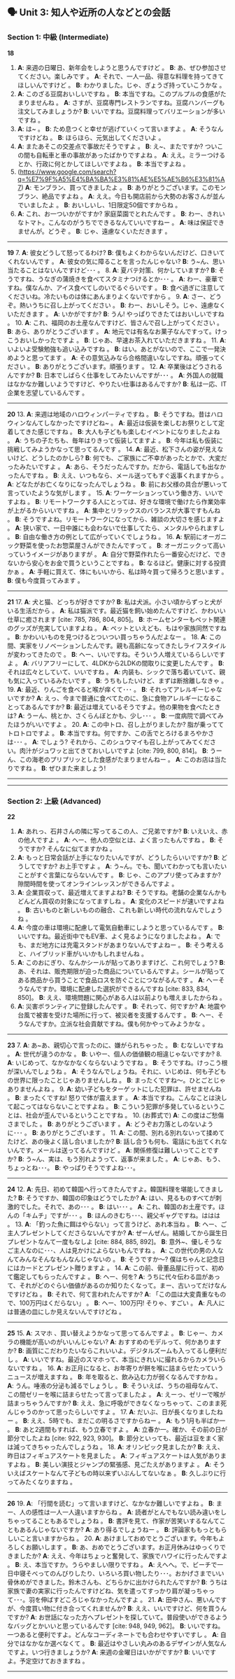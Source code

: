 

## 🗣️ Unit 3: 知人や近所の人などとの会話

### Section 1: 中級 (Intermediate)

**18**

1.  **A**: 来週の日曜日、新年会をしようと思うんですけど 。
    **B**: あ、ぜひ参加させてください。楽しみです 。
    **A**: それで、一人一品、得意な料理を持ってきてほしいんですけど 。
    **B**: わかりました。じゃ、ぎょうざ持っていこうかな 。
2.  **A**: このざる豆腐おいしいですね 。
    **B**: 本当ですね。このプルプルの食感がたまりませんね 。
    **A**: さすが、豆腐専門レストランですね。豆腐ハンバーグも注文してみましょうか?
    **B**: いいですね。豆腐料理ってバリエーションが多いですね 。
3.  **A**: は\~ 。
    **B**: ため息つくと幸せが逃げていくって言いますよ 。
    **A**: そうなんですけどね 。
    **B**: ほらほら、元気出してくださいよ 。
4.  **A**: またあそこの交差点で事故だそうですよ 。
    **B**: え\~、またですか? ついこの間も自転車と車の事故があったばかりですよね 。
    **A**: ええ。ミラーつけるとか、行政に何とかしてほしいですよね 。
    **B**: 本当ですよね 。
5.  (https://www.google.com/search?q=%E7%9F%A5%E4%BA%BA%E3%81%AE%E5%AE%B6%E3%81%A7) 
    **A**: モンブラン、買ってきましたよ 。
    **B**: ありがとうございます。このモンブラン、絶品ですよね 。
    **A**: ええ。今日も開店前から大勢のお客さんが並んでいましたよ 。
    **B**: おいしいし、1日限定50個ですからね 。
6.  **A**: これ、お一ついかがですか? 家庭菜園でとれたんです 。
    **B**: わー、きれいなトマト。こんなのがうちでできるなんていいですねー 。
    **A**: 味は保証できませんが。どうぞ 。
    **B**: じゃ、遠慮なくいただきます 。

-----

**19**
7.  **A**: 彼女どうして怒ってるわけ?
**B**: 僕もよくわからないんだけど、口きいてくれないんです 。
**A**: 彼女の気に障ることを言ったんじゃない?
**B**: う\~ん、思い当たることはないんですけど･･･ 。
8.  **A**: 夏バテ対策、何かしていますか?
**B**: そうですね、うなぎの蒲焼きを食べてスタミナつけるとか･･･ 。
**A**: わー、豪華ですね。僕なんか、アイス食べてしのいでるぐらいです 。
**B**: 食べ過ぎに注意してくださいね。冷たいものは体にあんまりよくないですから 。
9.  **A**: さー、どうぞ。熱いうちに召し上がってください 。
**B**: わー、おいしそう。じゃ、遠慮なくいただきます 。
**A**: いかがですか?
**B**: うん\! やっぱりできたてはおいしいですね 。
10. **A**: これ、福岡のお土産なんですけど、皆さんで召し上がってください 。
**B**: あら、ありがとうございます 。
**A**: 地元では有名なお菓子なんですって。けっこうおいしかったですよ 。
**B**: じゃあ、早速お茶入れていただきますね 。
11. **A**: いよいよ受験勉強も追い込みですね 。
**B**: はい。あとがないので、ここで一発決めようと思ってます 。
**A**: その意気込みなら合格間違いなしですね。頑張ってください 。
**B**: ありがとうございます。頑張ります 。
12. **A**: 卒業後はどうされるんですか?
**B**: 日本でしばらく仕事をしてみたいんですが･･･ 。
**A**: 外国人の就職はなかなか難しいようですけど、やりたい仕事はあるんですか?
**B**: 私は一応、IT企業を志望しているんです 。

-----

**20**
13. **A**: 来週は地域のハロウィンパーティですね 。
**B**: そうですね。昔はハロウィンなんてしなかったですけどね\~ 。
**A**: 最近は仮装を楽しむお祭りとして定着してきた感じですね 。
**B**: 大人も子どもも楽しむイベントになりましたよね 。
**A**: うちの子たちも、毎年はりきって仮装してますよ 。
**B**: 今年は私も仮装に挑戦してみようかなって思ってるんです 。
14. **A**: 最近、松下さんの姿が見えないけど、どうしたのかしら?
**B**: 何でも、ご家族にご不幸があったとかで、大変だったみたいですよ 。
**A**: あら、そうだったんですか。だから、電話しても出なかったんですね 。
**B**: ええ、いつもなら、メール送ってもすぐ返事くれますから 。
**A**: どなたがお亡くなりになったんでしょうね 。
**B**: 前にお父様の具合が悪いって言っていたような気がします 。
15. **A**: ワーケーションっていう働き方、いいですよね 。
**B**: リモートワークする人にとっては、好きな環境で働けたら作業効率が上がるからいいですね 。
**A**: 集中とリラックスのバランスが大事ですもんね 。
**B**: そうですよね。リモートワークになってから、雑談の大切さを感じますよ 。
**A**: 狭い家で、一日中誰にも会わないで仕事してたら、メンタルやられますし 。
**B**: 自由な働き方の例として広がっていくでしょうね 。
16. **A**: 駅前にオーガニック野菜を使ったお惣菜屋さんができたんですって 。
**B**: オーガニックって高いっていうイメージがありますが 。
**A**: 自分で野菜作れたら一番安心だけど、できないから安心をお金で買うということですね 。
**B**: なるほど。健康に対する投資かぁ 。
**A**: 手軽に買えて、体にもいいから、私は時々買って帰ろうと思います 。
**B**: 僕も今度買ってみます 。

-----

**21**
17. **A**: 犬と猫、どっちが好きですか?
**B**: 私は犬派。小さい頃からずっと犬がいる生活だから 。
**A**: 私は猫派です。最近猫を飼い始めたんですけど、かわいい仕草に癒されます [cite: 785, 786, 804, 805]。
**B**: ホームセンターもペット関連のグッズが充実していますよね 。
**A**: ペットといえども、もはや家族同然ですね 。
**B**: かわいいものを見つけるとついつい買っちゃうんだよなー 。
18. **A**: この間、実家をリノベーションしたんです。親も高齢になってきたしライフスタイルが変わってきたので 。
**B**: ヘー、いいですね。そういう人増えているらしいですよ 。
**A**: バリアフリーにして、4LDKから2LDKの間取りに変更したんです 。
**B**: それは広々としていて、いいですね 。
**A**: 内装も、シックで落ち着いていて、親も気に入っているみたいです 。
**B**: うちもしたいけど、まずは断捨離しなきゃ 。
19. **A**: 最近、りんごを食べると喉が痒くて･･･ 。
**B**: それってアレルギーじゃないですか?
**A**: えっ、今まで普通に食べてたのに、急に食物アレルギーになることってあるんですか?
**B**: 最近は増えているそうですよ。他の果物を食べたときは?
**A**: うーん、桃とか、さくらんぼとかも、少し･･･ 。
**B**: 一度病院で調べてみたほうがいいですよ 。
20. **A**: この中トロ、召し上がりましたか? 脂が乗っててトロトロですよ 。
**B**: 本当ですね。何ですか、この舌でとろけるまろやかさは･･･ 。
**A**: でしょう? それから、このシュウマイも召し上がってみてください。肉汁がジュワッと出てきておいしいですよ [cite: 799, 800, 814]。
**B**: うーん、この海老のプリプリッとした食感がたまりませんねー 。
**A**: このお店は当たりですね 。
**B**: ぜひまた来ましょう\!

-----

-----

### Section 2: 上級 (Advanced)

**22**

1.  **A**: あれっ、石井さんの隣に写ってるこの人、ご兄弟ですか?
    **B**: いえいえ、赤の他人ですよ 。
    **A**: ヘー、他人の空似とは、よく言ったもんですね 。
    **B**: そうですか? そんなに似てますかね 。
2.  **A**: もっと日常会話が上手になりたいんですが、どうしたらいいですか?
    **B**: どうしてですか? お上手ですよ 。
    **A**: う\~ん。でも、聞いてわかっても言いたいことがすぐ言葉にならないんです 。
    **B**: じゃ、このアプリ使ってみますか? 隙間時間を使ってオンラインレッスンができるんですよ 。
3.  **A**: 企業買収って、最近増えてますよね?
    **B**: そうですね。老舗の企業なんかもどんどん買収の対象になってますしね 。
    **A**: 変化のスピードが速いですよね 。
    **B**: 古いものと新しいものの融合、これも新しい時代の流れなんでしょうね 。
4.  **A**: 今度の車は環境に配慮して電気自動車にしようと思っているんです 。
    **B**: いいですね。最近街中でもEV車、よく見るようになりましたよね 。
    **A**: でも、まだ地方には充電スタンドがあまりないんですよねー 。
    **B**: そう考えると、ハイブリッド車がいいかもしれませんね 。
5.  **A**: このおにぎり、なんかシールが貼ってありますけど、これ何でしょう?
    **B**: あ、それは、販売期限が迫った商品についているんですよ。シールが貼ってある商品から買うことで食品ロスを防ぐことにつながるんです 。
    **A**: へーそうなんですか。環境に配慮した選択ができるんですね [cite: 833, 834, 850]。
    **B**: ええ、環境問題に関心がある人は以前よりも増えましたからね 。
6.  **A**: 災害ボランティアに登録したんです 。
    **B**: それって、何ですか?
    **A**: 地震や台風で被害を受けた場所に行って、被災者を支援するんです 。
    **B**: ヘー、そうなんですか。立派な社会貢献ですね。僕も何かやってみようかな 。

-----

**23**
7.  **A**: あ\~あ、親切心で言ったのに、嫌がられちゃった 。
**B**: むなしいですね 。
**A**: 世代が違うのかな 。
**B**: いやー、個人の価値観の相違じゃないですか?
8.  **A**: いじめって、なかなかなくならないようですね 。
**B**: そうですね。けっこう根が深いんでしょうね 。
**A**: そうなんでしょうね。それに、いじめは、何も子どもの世界に限ったことじゃありませんしね 。
**B**: まったくですね〜。ひとごとじゃありませんよね 。
9.  **A**: 幼い子どもをターゲットにした犯罪は、許せませんね 。
**B**: まったくですね\! 怒りで体が震えます 。
**A**: 本当ですね。こんなことは決して起こってはならないことですよね 。
**B**: こういう犯罪が多発しているということは、社会が歪んでいるということですね 。
10. (お葬式で)
**A**: この度はご愁傷さまでした 。
**B**: ありがとうございます 。
**A**: どうぞお力落としのないように･･･ 。
**B**: ありがとうございます 。
11. **A**: この間、別れる別れないって揉めてたけど、あの後よく話し合いましたか?
**B**: 話し合うも何も、電話にも出てくれないんです。メールは送ってるんですけど 。
**A**: 関係修復は難しいってことですか?
**B**: う\~ん、実は、もう別れようって、返事が来ました 。
**A**: じゃあ、もう、ちょっとね･･･。
**B**: やっぱりそうですよね･･･。

-----

**24**
12. **A**: 先日、初めて韓国へ行ってきたんですよ。韓国料理を堪能してきました?
**B**: そうですか、韓国の印象はどうでしたか?
**A**: はい、見るものすべてが刺激的でした。それで、あの･･･ 。
**B**: はい･･･ 。
**A**: これ、韓国のお土産です。ほんの「キムチ」ですが･･･ 。
**B**: ほんのきむち･･･、親父ギャグですね。ははは 。
13. **A**: 「釣った魚に餌はやらない」って言うけど、あれ本当ね 。
**B**: ヘー、ご主人プレゼントしてくださらないんですか?
**A**: ぜーんぜん。結婚してから誕生日プレゼントなんて一度もなしよ [cite: 884, 885, 892]。
**B**: 意外\~、優しそうなご主人なのに･･･、人は見かけによらないもんですね 。
**A**: この世代の男の人なんてみんなそんなもんなんじゃないの 。
**B**: そうですか〜? 僕はちゃんと記念日にはカードとプレゼント贈りますよ 。
14. **A**: この前、骨董品屋に行って、初めて鑑定してもらったんですよ 。
**B**: ヘー、何を?
**A**: うちに代々伝わる皿があって、それがどのぐらい価値があるのか知りたくなって。まー、古いってだけなんですけどね 。
**B**: それで、何て言われたんですか?
**A**: 「この皿は大変貴重なもので、100万円はくだらない」 。
**B**: ヘー、100万円\! そりゃ、すごい 。
**A**: 凡人には普通の皿にしか見えないんですけどね 。

-----

**25**
15. **A**: スマホ 、買い替えようかなって思ってるんですよ 。
**B**: じゃー、カメラの機能が高いのがいいんじゃない?
**A**: おすすめのモデルって、何かありますか?
**B**: 画質にこだわりたいならこれいいよ。デジタルズームも入ってるし便利だし 。
**A**: いいですね。最近のスマホって、本当にきれいに撮れるからカメラいらないですね 。
16. **A**: お正月になると、お年寄りが餅を喉に詰まらせたっていうニュースが増えますね 。
**B**: 年を取ると、飲み込む力が弱くなるんですかね 。
**A**: うん。唾液の分泌も減るでしょうし 。
**B**: そういえば、うちの祖母なんて、この間ゼリーを喉に詰まらせたって言ってましたよ 。
**A**: えーっ、ゼリーで喉が詰まっちゃうんですか?
**B**: ええ、急に呼吸ができなくなっちゃって、このまま死んじゃうのかって思ったらしいですよ 。
17. **A**: だいぶ、日が長くなりましたねー 。
**B**: ええ、5時でも、まだこの明るさですからねー 。
**A**: もう1月も半ばか一 。
**B**: あと2週間もすれば、もう立春ですよ 。
**A**: 立春か一。確か、その前の日が節分でしたよね [cite: 922, 923, 930]。
**B**: 節分といっても、最近は豆をまく家は減ってきちゃったんでしょうね 。
18. **A**: オリンピック見ましたか?
**B**: ええ、昨日はフィギュアスケートを見ました 。
**A**: フィギュアスケートは人気がありますよね 。
**B**: 美しい演技とジャンプの緊張感、見ごたえがありますよ 。
**A**: そういえばスケートなんて子どもの時以来ずいぶんしてないなぁ 。
**B**: 久しぶりに行ってみたくなりますね 。

-----

**26**
19. **A**: 「行間を読む」って言いますけど、なかなか難しいですよね 。
**B**: まー、人の感性は一人一人違いますからね 。
**A**: 読者がとんでもない読み違いをしちゃってることもあるでしょうね 。
**B**: 書評を見て、作家が苦笑いするなんてこともあるんじゃないですか?
**A**: あり得るでしょうねー 。
**B**: 評論家ももっともらしいこと言いますからね 。
20. **A**: あけましておめでとうございます。今年もよろしくお願いします 。
**B**: あ、おめでとうございます。お正月休みはゆっくりできましたか?
**A**: ええ、今年はちょっと奮発して、家族でハワイに行ったんですよ 。
**B**: え、本当ですか。うらやましい限りですね 。
**A**: えへへ。で、ビーチで一日中寝そべってのんびりしたり、いろいろ買い物したり･･･。おかげさまでいい骨休めができました。鈴木さんも、どちらかに出かけられたんですか?
**B**: うちは家族で妻の実家に行ったんですけどね、気を遣ってすっかり肩が凝っちゃって･･･。羽を伸ばすどころじゃなかったんですよ 。
21. **A**: 田中さん、悪いんですが、今度買い物に付き合ってくれませんか?
**B**: ええ、いいですけど、何を買うんですか?
**A**: お世話になった方へプレゼントを探していて。普段使いができるようなバッグとかいいと思っているんです [cite: 948, 949, 962]。
**B**: いいですね。一つあると便利ですよ。どんなコーディネートでも合わせやすいですし 。
**A**: 自分ではなかなか選べなくて 。
**B**: 最近はやさしい丸みのあるデザインが人気なんですよ。いつ行きましょうか?
**A**: 来週の金曜日はいかがですか?
**B**: いいですよ。予定空けておきますね 。

-----

